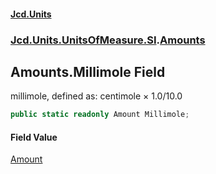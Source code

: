 #### [Jcd.Units](index.md 'index')
### [Jcd.Units.UnitsOfMeasure.SI](Jcd.Units.UnitsOfMeasure.SI.md 'Jcd.Units.UnitsOfMeasure.SI').[Amounts](Amounts.md 'Jcd.Units.UnitsOfMeasure.SI.Amounts')

## Amounts.Millimole Field

millimole, defined as: centimole × 1.0/10.0

```csharp
public static readonly Amount Millimole;
```

#### Field Value
[Amount](Amount.md 'Jcd.Units.UnitTypes.Amount')
